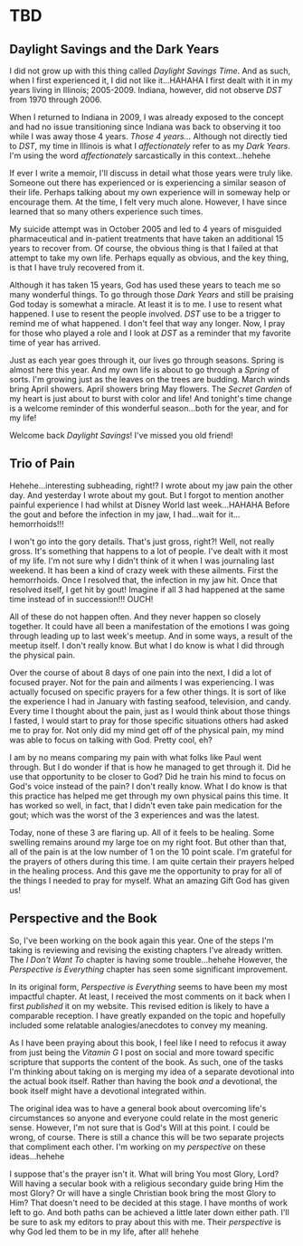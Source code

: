 # TBD

## Daylight Savings and the Dark Years

I did not grow up with this thing called *Daylight Savings Time*. And as such, when I first experienced it, I did not like it...HAHAHA I first dealt with it in my years living in Illinois; 2005-2009. Indiana, however, did not observe *DST* from 1970 through 2006.

When I returned to Indiana in 2009, I was already exposed to the concept and had no issue transitioning since Indiana was back to observing it too while I was away those 4 years. *Those 4 years...* Although not directly tied to *DST*, my time in Illinois is what I *affectionately* refer to as my *Dark Years*. I'm using the word *affectionately* sarcastically in this context...hehehe

If ever I write a memoir, I'll discuss in detail what those years were truly like. Someone out there has experienced or is experiencing a similar season of their life. Perhaps talking about my own experience will in someway help or encourage them. At the time, I felt very much alone. However, I have since learned that so many others experience such times.

My suicide attempt was in October 2005 and led to 4 years of misguided pharmaceutical and in-patient treatments that have taken an additional 15 years to recover from. Of course, the obvious thing is that I failed at that attempt to take my own life. Perhaps equally as obvious, and the key thing, is that I have truly recovered from it.

Although it has taken 15 years, God has used these years to teach me so many wonderful things. To go through those *Dark Years* and still be praising God today is somewhat a miracle. At least it is to me. I use to resent what happened. I use to resent the people involved. *DST* use to be a trigger to remind me of what happened. I don't feel that way any longer. Now, I pray for those who played a role and I look at *DST* as a reminder that my favorite time of year has arrived.

Just as each year goes through it, our lives go through seasons. Spring is almost here this year. And my own life is about to go through a *Spring* of sorts. I'm growing just as the leaves on the trees are budding. March winds bring April showers. April showers bring May flowers. The *Secret Garden* of my heart is just about to burst with color and life! And tonight's time change is a welcome reminder of this wonderful season...both for the year, and for my life!

Welcome back *Daylight Savings*! I've missed you old friend!

## Trio of Pain

Hehehe...interesting subheading, right!? I wrote about my jaw pain the other day. And yesterday I wrote about my gout. But I forgot to mention another painful experience I had whilst at Disney World last week...HAHAHA Before the gout and before the infection in my jaw, I had...wait for it... hemorrhoids!!!

I won't go into the gory details. That's just gross, right?! Well, not really gross. It's something that happens to a lot of people. I've dealt with it most of my life. I'm not sure why I didn't think of it when I was journaling last weekend. It has been a kind of crazy week with these ailments. First the hemorrhoids. Once I resolved that, the infection in my jaw hit. Once that resolved itself, I get hit by gout! Imagine if all 3 had happened at the same time instead of in succession!!! OUCH!

All of these do not happen often. And they never happen so closely together. It could have all been a manifestation of the emotions I was going through leading up to last week's meetup. And in some ways, a result of the meetup itself. I don't really know. But what I do know is what I did through the physical pain.

Over the course of about 8 days of one pain into the next, I did a lot of focused prayer. Not for the pain and ailments I was experiencing. I was actually focused on specific prayers for a few other things. It is sort of like the experience I had in January with fasting seafood, television, and candy. Every time I thought about the pain, just as I would think about those things I fasted, I would start to pray for those specific situations others had asked me to pray for. Not only did my mind get off of the physical pain, my mind was able to focus on talking with God. Pretty cool, eh?

I am by no means comparing my pain with what folks like Paul went through. But I do wonder if that is how he managed to get through it. Did he use that opportunity to be closer to God? Did he train his mind to focus on God's voice instead of the pain? I don't really know. What I do know is that this practice has helped me get through my own physical pains this time. It has worked so well, in fact, that I didn't even take pain medication for the gout; which was the worst of the 3 experiences and was the latest.

Today, none of these 3 are flaring up. All of it feels to be healing. Some swelling remains around my large toe on my right foot. But other than that, all of the pain is at the low number of 1 on the 10 point scale. I'm grateful for the prayers of others during this time. I am quite certain their prayers helped in the healing process. And this gave me the opportunity to pray for all of the things I needed to pray for myself. What an amazing Gift God has given us!

## Perspective and the Book

So, I've been working on the book again this year. One of the steps I'm taking is reviewing and revising the existing chapters I've already written. The *I Don't Want To* chapter is having some trouble...hehehe However, the *Perspective is Everything* chapter has seen some significant improvement.

In its original form, *Perspective is Everything* seems to have been my most impactful chapter. At least, I received the most comments on it back when I first *published* it on my website. This revised edition is likely to have a comparable reception. I have greatly expanded on the topic and hopefully included some relatable analogies/anecdotes to convey my meaning.

As I have been praying about this book, I feel like I need to refocus it away from just being the *Vitamin G* I post on social and more toward specific scripture that supports the content of the book. As such, one of the tasks I'm thinking about taking on is merging my idea of a separate devotional into the actual book itself. Rather than having the book *and* a devotional, the book itself might have a devotional integrated within.

The original idea was to have a general book about overcoming life's circumstances so anyone and everyone could relate in the most generic sense. However, I'm not sure that is God's Will at this point. I could be wrong, of course. There is still a chance this will be two separate projects that compliment each other. I'm working on my *perspective* on these ideas...hehehe

I suppose that's the prayer isn't it. What will bring You most Glory, Lord? Will having a secular book with a religious secondary guide bring Him the most Glory? Or will have a single Christian book bring the most Glory to Him? That doesn't need to be decided at this stage. I have months of work left to go. And both paths can be achieved a little later down either path. I'll be sure to ask my editors to pray about this with me. Their *perspective* is why God led them to be in my life, after all! hehehe

